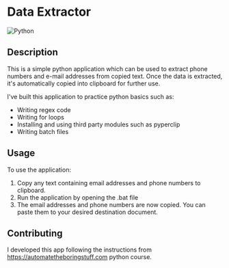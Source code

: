 # Data Extractor


![Python](https://img.shields.io/badge/python-3670A0?style=for-the-badge&logo=python&logoColor=ffdd54)

  ## Description 
  This is a simple python application which can be used to extract phone numbers and e-mail addresses from copied text. Once the data is extracted, it's automatically copied into clipboard for further use.
  
  I've built this application to practice python basics such as:

  - Writing regex code
  - Writing for loops
  - Installing and using third party modules such as pyperclip
  - Writing batch files


## Usage
To use the application:

1. Copy any text containing email addresses and phone numbers to clipboard. 
2. Run the application by opening the .bat file
3. The email addresses and phone numbers are now copied. You can paste them to your desired destination document.

  
 ## Contributing
I developed this app following the instructions from https://automatetheboringstuff.com python course.
